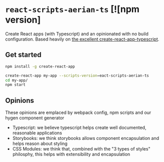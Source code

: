 # `react-scripts-aerian-ts` [![npm version]

Create React apps (with Typescript) and an opinionated with no build configuration. Based heavily on [the excellent create-react-app-typescript](https://github.com/wmonk/create-react-app-typescript).

## Get started

```sh
npm install -g create-react-app

create-react-app my-app --scripts-version=eact-scripts-aerian-ts
cd my-app/
npm start
```

## Opinions

These opinions are emplaced by webpack config, npm scripts and our hygen component generator

* Typescript: we believe typescript helps create well documented, reasonable applications
* Storybooks: we think storybooks allows component encapsulation and helps reason about styling
* CSS Modules: we think that, combined with the "3 types of styles" philosphy, this helps with extensibility and encapsulation
